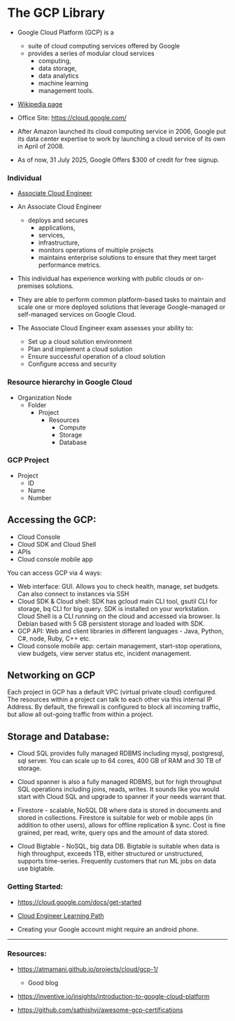 # The GCP Library

- Google Cloud Platform (GCP) is a

  - suite of cloud computing services offered by Google
  - provides a series of modular cloud services
    - computing,
    - data storage,
    - data analytics
    - machine learning
    - management tools.

- [Wikipedia page](https://en.wikipedia.org/wiki/Google_Cloud_Platform)

- Office Site: https://cloud.google.com/

- After Amazon launched its cloud computing service in 2006, Google put its data center expertise to work by launching a cloud service of its own in April of 2008.

- As of now, 31 July 2025, Google Offers $300 of credit for free signup.



### Individual 

-  [Associate Cloud Engineer](https://cloud.google.com/learn/certification/cloud-engineer)


- An Associate Cloud Engineer 
  - deploys and secures 
    - applications, 
    - services, 
    - infrastructure, 
    - monitors operations of multiple projects
    - maintains enterprise solutions to ensure that they meet target performance metrics. 
- This individual has experience working with public clouds or on-premises solutions. 
- They are able to perform common platform-based tasks to maintain and scale one or more deployed solutions that leverage Google-managed or self-managed services on Google Cloud.

- The Associate Cloud Engineer exam assesses your ability to:
  - Set up a cloud solution environment
  - Plan and implement a cloud solution
  - Ensure successful operation of a cloud solution
  - Configure access and security





### Resource hierarchy in Google Cloud

- Organization Node
  - Folder
    - Project
      - Resources
        - Compute
        - Storage
        - Database

### GCP Project

- Project
  - ID
  - Name
  - Number

## Accessing the GCP:

- Cloud Console
- Cloud SDK and Cloud Shell
- APIs
- Cloud console mobile app

You can access GCP via 4 ways:

- Web interface: GUI. Allows you to check health, manage, set budgets. Can also connect to instances via SSH
- Cloud SDK & Cloud shell: SDK has gcloud main CLI tool, gsutil CLI for storage, bq CLI for big query. SDK is installed on your workstation. Cloud Shell is a CLI running on the cloud and accessed via browser. Is Debian based with 5 GB persistent storage and loaded with SDK.
- GCP API: Web and client libraries in different languages - Java, Python, C#, node, Ruby, C++ etc.
- Cloud console mobile app: certain management, start-stop operations, view budgets, view server status etc, incident management.




## Networking on GCP

Each project in GCP has a default VPC (virtual private cloud) configured. The resources within a project can talk to each other via this internal IP Address. By default, the firewall is configured to block all incoming traffic, but allow all out-going traffic from within a project.


## Storage and Database:

- Cloud SQL provides fully managed RDBMS including mysql, postgresql, sql server. You can scale up to 64 cores, 400 GB of RAM and 30 TB of storage.

- Cloud spanner is also a fully managed RDBMS, but for high throughput SQL operations including joins, reads, writes. It sounds like you would start with Cloud SQL and upgrade to spanner if your needs warrant that.

- Firestore - scalable, NoSQL DB where data is stored in documents and stored in collections. Firestore is suitable for web or mobile apps (in addition to other users), allows for offline replication & sync. Cost is fine grained, per read, write, query ops and the amount of data stored.

- Cloud Bigtable - NoSQL, big data DB. Bigtable is suitable when data is high throughput, exceeds 1TB, either structured or unstructured, supports time-series. Frequently customers that run ML jobs on data use bigtable.


### Getting Started: 

- https://cloud.google.com/docs/get-started

- [Cloud Engineer Learning Path](https://www.cloudskillsboost.google/paths/11)



- Creating your Google account might require an android phone.


---

### Resources:

- https://atmamani.github.io/projects/cloud/gcp-1/
  - Good blog
- https://inventive.io/insights/introduction-to-google-cloud-platform

- https://github.com/sathishvj/awesome-gcp-certifications

